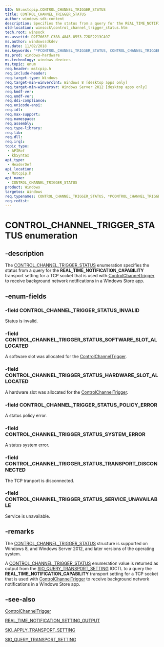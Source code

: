 ```yaml
---
UID: NE:mstcpip.CONTROL_CHANNEL_TRIGGER_STATUS
title: CONTROL_CHANNEL_TRIGGER_STATUS
author: windows-sdk-content
description: Specifies the status from a query for the REAL_TIME_NOTIFICATION_CAPABILITY transport setting for a TCP socket that is used with ControlChannelTrigger to receive background network notifications in a Windows Store app.
old-location: winsock\control_channel_trigger_status.htm
tech.root: winsock
ms.assetid: D2E7663E-C388-48A5-8553-72DE2213CA97
ms.author: windowssdkdev
ms.date: 11/02/2018
ms.keywords: "*PCONTROL_CHANNEL_TRIGGER_STATUS, CONTROL_CHANNEL_TRIGGER_STATUS, CONTROL_CHANNEL_TRIGGER_STATUS enumeration [Winsock], CONTROL_CHANNEL_TRIGGER_STATUS_HARDWARE_SLOT_ALLOCATED, CONTROL_CHANNEL_TRIGGER_STATUS_INVALID, CONTROL_CHANNEL_TRIGGER_STATUS_POLICY_ERROR, CONTROL_CHANNEL_TRIGGER_STATUS_SERVICE_UNAVAILABLE, CONTROL_CHANNEL_TRIGGER_STATUS_SOFTWARE_SLOT_ALLOCATED, CONTROL_CHANNEL_TRIGGER_STATUS_SYSTEM_ERROR, CONTROL_CHANNEL_TRIGGER_STATUS_TRANSPORT_DISCONNECTED, mstcpip/CONTROL_CHANNEL_TRIGGER_STATUS, mstcpip/CONTROL_CHANNEL_TRIGGER_STATUS_HARDWARE_SLOT_ALLOCATED, mstcpip/CONTROL_CHANNEL_TRIGGER_STATUS_INVALID, mstcpip/CONTROL_CHANNEL_TRIGGER_STATUS_POLICY_ERROR, mstcpip/CONTROL_CHANNEL_TRIGGER_STATUS_SERVICE_UNAVAILABLE, mstcpip/CONTROL_CHANNEL_TRIGGER_STATUS_SOFTWARE_SLOT_ALLOCATED, mstcpip/CONTROL_CHANNEL_TRIGGER_STATUS_SYSTEM_ERROR, mstcpip/CONTROL_CHANNEL_TRIGGER_STATUS_TRANSPORT_DISCONNECTED, winsock.control_channel_trigger_status"
ms.prod: windows-hardware
ms.technology: windows-devices
ms.topic: enum
req.header: mstcpip.h
req.include-header: 
req.target-type: Windows
req.target-min-winverclnt: Windows 8 [desktop apps only]
req.target-min-winversvr: Windows Server 2012 [desktop apps only]
req.kmdf-ver: 
req.umdf-ver: 
req.ddi-compliance: 
req.unicode-ansi: 
req.idl: 
req.max-support: 
req.namespace: 
req.assembly: 
req.type-library: 
req.lib: 
req.dll: 
req.irql: 
topic_type:
 - APIRef
 - kbSyntax
api_type:
 - HeaderDef
api_location:
 - Mstcpip.h
api_name:
 - CONTROL_CHANNEL_TRIGGER_STATUS
product: Windows
targetos: Windows
req.typenames: CONTROL_CHANNEL_TRIGGER_STATUS, *PCONTROL_CHANNEL_TRIGGER_STATUS
req.redist: 
---
```


# CONTROL_CHANNEL_TRIGGER_STATUS enumeration


## -description


The <a href="https://msdn.microsoft.com/F60DC5AD-9114-46FA-BCFF-981D637B3683">CONTROL_CHANNEL_TRIGGER_STATUS</a> enumeration specifies the status from a query for the <b>REAL_TIME_NOTIFICATION_CAPABILITY</b> transport setting for a TCP socket that is used with <a href="https://msdn.microsoft.com/35cdf588-0f26-4c88-a898-e1d2ba8203ac">ControlChannelTrigger</a> to receive background network notifications in a Windows Store app. 


## -enum-fields




### -field CONTROL_CHANNEL_TRIGGER_STATUS_INVALID

Status is invalid.


### -field CONTROL_CHANNEL_TRIGGER_STATUS_SOFTWARE_SLOT_ALLOCATED

A software slot was allocated for the <a href="https://msdn.microsoft.com/35cdf588-0f26-4c88-a898-e1d2ba8203ac">ControlChannelTrigger</a>.


### -field CONTROL_CHANNEL_TRIGGER_STATUS_HARDWARE_SLOT_ALLOCATED

A hardware slot was allocated for the <a href="https://msdn.microsoft.com/35cdf588-0f26-4c88-a898-e1d2ba8203ac">ControlChannelTrigger</a>.


### -field CONTROL_CHANNEL_TRIGGER_STATUS_POLICY_ERROR

A status policy error.


### -field CONTROL_CHANNEL_TRIGGER_STATUS_SYSTEM_ERROR

A status system error.


### -field CONTROL_CHANNEL_TRIGGER_STATUS_TRANSPORT_DISCONNECTED

The TCP tranport is disconnected.


### -field CONTROL_CHANNEL_TRIGGER_STATUS_SERVICE_UNAVAILABLE

Service is unavailable.


## -remarks



The <a href="https://msdn.microsoft.com/F60DC5AD-9114-46FA-BCFF-981D637B3683">CONTROL_CHANNEL_TRIGGER_STATUS</a>  structure is supported on Windows 8,   and Windows Server 2012, and later versions of the operating system.

A <a href="https://msdn.microsoft.com/F60DC5AD-9114-46FA-BCFF-981D637B3683">CONTROL_CHANNEL_TRIGGER_STATUS</a> enumeration value is returned as output from the <a href="https://msdn.microsoft.com/3845BE07-A414-4118-96E8-8BEF1DEDB1D3">SIO_QUERY_TRANSPORT_SETTING</a> 
        IOCTL to a query the <b>REAL_TIME_NOTIFICATION_CAPABILITY</b> transport setting for a TCP socket that is used with <a href="https://msdn.microsoft.com/35cdf588-0f26-4c88-a898-e1d2ba8203ac">ControlChannelTrigger</a> to receive background network notifications in a Windows Store app.




## -see-also




<a href="https://msdn.microsoft.com/35cdf588-0f26-4c88-a898-e1d2ba8203ac">ControlChannelTrigger</a>



<a href="https://msdn.microsoft.com/A008310D-D812-4DCD-A3F2-64FEEEB31DB8">REAL_TIME_NOTIFICATION_SETTING_OUTPUT</a>



<a href="https://msdn.microsoft.com/FA0657EE-B65E-4EFA-AF1E-CA0EA7B27715">SIO_APPLY_TRANSPORT_SETTING</a>



<a href="https://msdn.microsoft.com/3845BE07-A414-4118-96E8-8BEF1DEDB1D3">SIO_QUERY_TRANSPORT_SETTING</a>
 

 

